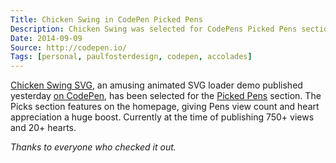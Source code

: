 ```yaml
---
Title: Chicken Swing in CodePen Picked Pens
Description: Chicken Swing was selected for CodePens Picked Pens section.
Date: 2014-09-09
Source: http://codepen.io/
Tags: [personal, paulfosterdesign, codepen, accolades]
---
```

[Chicken Swing SVG](/blog/chicken-swing-svg/), an amusing animated SVG loader demo published yesterday [on CodePen](http://codepen.io/plfstr/pen/sFCbG), has been selected for the [Picked Pens](http://codepen.io/picks/) section. The Picks section features on the homepage, giving Pens view count and heart appreciation a huge boost. Currently at the time of publishing 750+ views and 20+ hearts.

_Thanks to everyone who checked it out._ 
